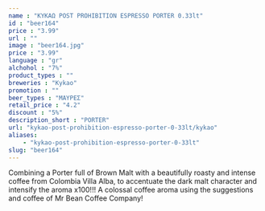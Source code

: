 ```yaml
---
name : "ΚΥΚΑΩ POST PROHIBITION ESPRESSO PORTER 0.33lt"
id : "beer164"
price : "3.99"
url : ""
image : "beer164.jpg"
price : "3.99"
language : "gr"
alchohol : "7%"
product_types : ""
breweries : "Kykao"
promotion : ""
beer_types : "ΜΑΥΡΕΣ"
retail_price : "4.2"
discount : "5%"
description_short : "PORTER"
url: "kykao-post-prohibition-espresso-porter-0-33lt/kykao"
aliases: 
    - "kykao-post-prohibition-espresso-porter-0-33lt"
slug: "beer164"
---
```


Combining a Porter full of Brown Malt with a beautifully roasty and intense coffee from Colombia Villa Alba, to accentuate the dark malt character and intensify the aroma x100!!!
A colossal coffee aroma using the suggestions and coffee of Mr Bean Coffee Company!